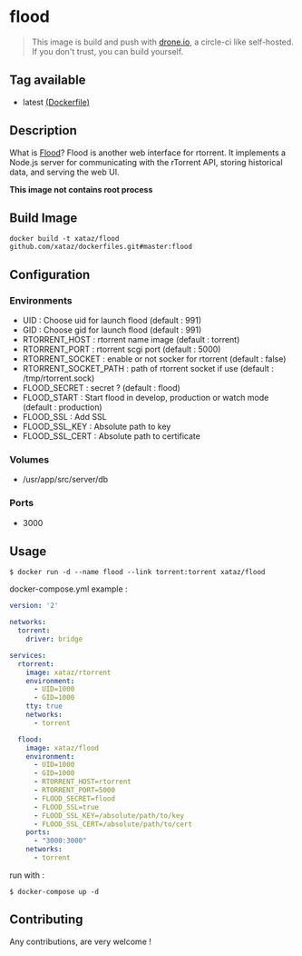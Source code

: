 # flood

> This image is build and push with [drone.io](https://github.com/drone/drone), a circle-ci like self-hosted.
> If you don't trust, you can build yourself.

## Tag available
* latest [(Dockerfile)](https://github.com/xataz/dockerfiles/tree/master/flood/Dockerfile)

## Description
What is [Flood](https://github.com/jfurrow/flood)?
Flood is another web interface for rtorrent. It implements a Node.js server for communicating with the rTorrent API, storing historical data, and serving the web UI.

**This image not contains root process**

## Build Image
```shell
docker build -t xataz/flood github.com/xataz/dockerfiles.git#master:flood
```

## Configuration
### Environments
* UID : Choose uid for launch flood (default : 991)
* GID : Choose gid for launch flood (default : 991)
* RTORRENT_HOST : rtorrent name image (default : torrent)
* RTORRENT_PORT : rtorrent scgi port (default : 5000)
* RTORRENT_SOCKET : enable or not socker for rtorrent (default : false)
* RTORRENT_SOCKET_PATH : path of rtorrent socket if use (default : /tmp/rtorrent.sock)
* FLOOD_SECRET : secret ? (default : flood)
* FLOOD_START : Start flood in develop, production or watch mode (default : production)
* FLOOD_SSL : Add SSL
* FLOOD_SSL_KEY : Absolute path to key
* FLOOD_SSL_CERT : Absolute path to certificate

### Volumes
* /usr/app/src/server/db

### Ports
* 3000

## Usage
```shell
$ docker run -d --name flood --link torrent:torrent xataz/flood
```

docker-compose.yml example :
```yaml
version: '2'

networks:
  torrent:
    driver: bridge

services:
  rtorrent:
    image: xataz/rtorrent
    environment:
      - UID=1000
      - GID=1000
    tty: true
    networks:
      - torrent

  flood:
    image: xataz/flood
    environment:
      - UID=1000
      - GID=1000
      - RTORRENT_HOST=rtorrent
      - RTORRENT_PORT=5000
      - FLOOD_SECRET=flood
      - FLOOD_SSL=true
      - FLOOD_SSL_KEY=/absolute/path/to/key
      - FLOOD_SSL_CERT=/absolute/path/to/cert
    ports:
      - "3000:3000"
    networks:
      - torrent
```

run with :
```shell
$ docker-compose up -d
```

## Contributing
Any contributions, are very welcome !
